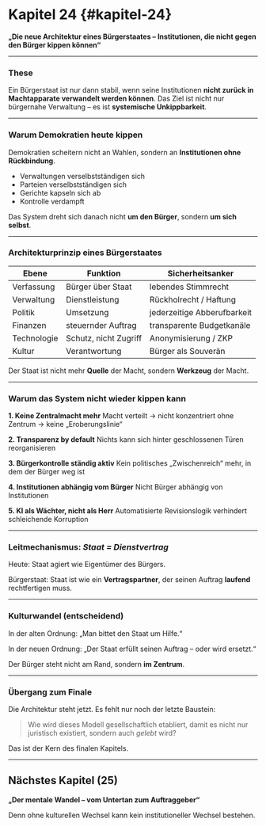 # Kapitel 24 {#kapitel-24}

**„Die neue Architektur eines Bürgerstaates – Institutionen, die nicht gegen den Bürger kippen können“**

---

### These

Ein Bürgerstaat ist nur dann stabil, wenn seine Institutionen **nicht zurück in Machtapparate verwandelt werden können**.
Das Ziel ist nicht nur bürgernahe Verwaltung –
es ist **systemische Unkippbarkeit**.

---

### Warum Demokratien heute kippen

Demokratien scheitern nicht an Wahlen,
sondern an **Institutionen ohne Rückbindung**.

* Verwaltungen verselbstständigen sich
* Parteien verselbstständigen sich
* Gerichte kapseln sich ab
* Kontrolle verdampft

Das System dreht sich danach nicht **um den Bürger**,
sondern **um sich selbst**.

---

### Architekturprinzip eines Bürgerstaates

| Ebene       | Funktion              | Sicherheitsanker            |
| ----------- | --------------------- | --------------------------- |
| Verfassung  | Bürger über Staat     | lebendes Stimmrecht         |
| Verwaltung  | Dienstleistung        | Rückholrecht / Haftung      |
| Politik     | Umsetzung             | jederzeitige Abberufbarkeit |
| Finanzen    | steuernder Auftrag    | transparente Budgetkanäle   |
| Technologie | Schutz, nicht Zugriff | Anonymisierung / ZKP        |
| Kultur      | Verantwortung         | Bürger als Souverän         |

Der Staat ist nicht mehr **Quelle** der Macht,
sondern **Werkzeug** der Macht.

---

### Warum das System nicht wieder kippen kann

**1. Keine Zentralmacht mehr**
Macht verteilt → nicht konzentriert
ohne Zentrum → keine „Eroberungslinie“

**2. Transparenz by default**
Nichts kann sich hinter geschlossenen Türen reorganisieren

**3. Bürgerkontrolle ständig aktiv**
Kein politisches „Zwischenreich“ mehr, in dem der Bürger weg ist

**4. Institutionen abhängig vom Bürger**
Nicht Bürger abhängig von Institutionen

**5. KI als Wächter, nicht als Herr**
Automatisierte Revisionslogik verhindert schleichende Korruption

---

### Leitmechanismus: *Staat = Dienstvertrag*

Heute:
Staat agiert wie Eigentümer des Bürgers.

Bürgerstaat:
Staat ist wie ein **Vertragspartner**,
der seinen Auftrag **laufend** rechtfertigen muss.

---

### Kulturwandel (entscheidend)

In der alten Ordnung:
„Man bittet den Staat um Hilfe.“

In der neuen Ordnung:
„Der Staat erfüllt seinen Auftrag – oder wird ersetzt.“

Der Bürger steht nicht am Rand,
sondern **im Zentrum**.

---

### Übergang zum Finale

Die Architektur steht jetzt.
Es fehlt nur noch der letzte Baustein:

> Wie wird dieses Modell gesellschaftlich etabliert, damit es nicht nur juristisch existiert, sondern auch *gelebt* wird?

Das ist der Kern des finalen Kapitels.

---

## Nächstes Kapitel (25)

**„Der mentale Wandel – vom Untertan zum Auftraggeber“**

Denn ohne kulturellen Wechsel kann kein institutioneller Wechsel bestehen.
